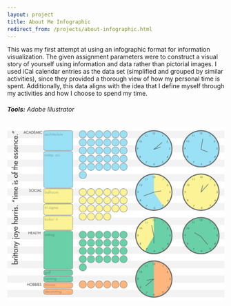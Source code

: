 ```yaml
---
layout: project
title: About Me Infographic
redirect_from: /projects/about-infographic.html
---
```


This was my first attempt at using an infographic format for information visualization. The given assignment parameters were to construct a visual story of yourself using information and data rather than pictorial images. I used iCal calendar entries as the data set (simplified and grouped by similar activities), since they provided a thorough view of how my personal time is spent. Additionally, this data aligns with the idea that I define myself through my activities and how I choose to spend my time.

###### **Tools:** Adobe Illustrator

![About Me Infographic](/assets/images/projects/aboutme.png)
